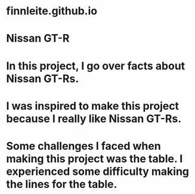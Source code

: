 # finnleite.github.io
# Nissan GT-R
# In this project, I go over facts about Nissan GT-Rs.
# I was inspired to make this project because I really like Nissan GT-Rs.
# Some challenges I faced when making this project was the table. I experienced some difficulty making the lines for the table.
